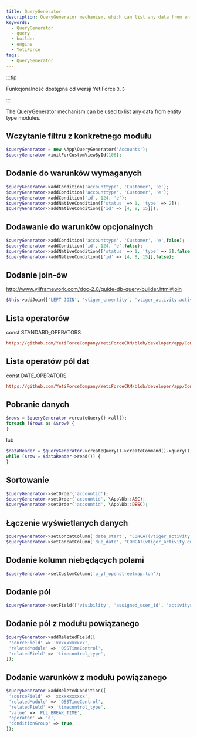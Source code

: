 ```yaml
---
title: QueryGenerator
description: QueryGenerator mechanism, which can list any data from entity type modules.
keywords:
  - QueryGenerator
  - query
  - builder
  - engine
  - YetiForce
tags:
  - QueryGenerator
---
```


:::tip

Funkcjonalność dostępna od wersji YetiForce `3.5`

:::

The QueryGenerator mechanism can be used to list any data from entity type modules.

## Wczytanie filtru z konkretnego modułu

```php
$queryGenerator = new \App\QueryGenerator('Accounts');
$queryGenerator->initForCustomViewById(106);
```

## Dodanie do warunków wymaganych

```php
$queryGenerator->addCondition('accounttype', 'Customer', 'e');
$queryGenerator->addCondition('accounttype', 'Customer', 'e');
$queryGenerator->addCondition('id', 124, 'e');
$queryGenerator->addNativeCondition(['status' => 1, 'type' => 2]);
$queryGenerator->addNativeCondition(['id' => [4, 8, 15]]);
```

## Dodawanie do warunków opcjonalnych

```php
$queryGenerator->addCondition('accounttype', 'Customer', 'e',false);
$queryGenerator->addCondition('id', 124, 'e',false);
$queryGenerator->addNativeCondition(['status' => 1, 'type' => 2],false);
$queryGenerator->addNativeCondition(['id' => [4, 8, 15]],false);
```

## Dodanie join-ów

http://www.yiiframework.com/doc-2.0/guide-db-query-builder.html#join

```php
$this->addJoin(['LEFT JOIN', 'vtiger_crmentity', 'vtiger_activity.activityid = vtiger_crmentity.crmid');
```

## Lista operatorów

const STANDARD_OPERATORS

```ini reference
https://github.com/YetiForceCompany/YetiForceCRM/blob/developer/app/Condition.php#L65-L103
```

## Lista operatów pól dat

const DATE_OPERATORS

```ini reference
https://github.com/YetiForceCompany/YetiForceCRM/blob/developer/app/Condition.php#L22-L58
```

## Pobranie danych

```php
$rows = $queryGenerator->createQuery()->all();
foreach ($rows as &$row) {
}
```

lub

```php
$dataReader = $queryGenerator->createQuery()->createCommand()->query();
while ($row = $dataReader->read()) {
}
```

## Sortowanie

```php
$queryGenerator->setOrder('accountid');
$queryGenerator->setOrder('accountid', \App\Db::ASC);
$queryGenerator->setOrder('accountid', \App\Db::DESC);
```

## Łączenie wyświetlanych danych

```php
$queryGenerator->setConcatColumn('date_start', "CONCAT(vtiger_activity.date_start, ' ', vtiger_activity.time_start)");
$queryGenerator->setConcatColumn('due_date', "CONCAT(vtiger_activity.due_date, ' ', vtiger_activity.time_end)");
```

## Dodanie kolumn niebędących polami

```php
$queryGenerator->setCustomColumn('u_yf_openstreetmap.lon');
```

## Dodanie pól

```php
$queryGenerator->setField(['visibility', 'assigned_user_id', 'activitystatus']);
```

## Dodanie pól z modułu powiązanego

```php
$queryGenerator->addReletedField([
 'sourceField' => 'xxxxxxxxxxx',
 'relatedModule' => 'OSSTimeControl',
 'relatedField' => 'timecontrol_type',
]);
```

## Dodanie warunków z modułu powiązanego

```php
$queryGenerator->addReletedCondition([
 'sourceField' => 'xxxxxxxxxxx',
 'relatedModule' => 'OSSTimeControl',
 'relatedField' => 'timecontrol_type',
 'value' => 'PLL_BREAK_TIME',
 'operator' => 'e',
 'conditionGroup' => true,
]);
```
